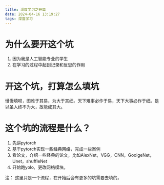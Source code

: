 ```yaml
---
title: 深度学习之开篇
date: 2024-04-16 13:19:27
tags: 深度学习
---
```


# 为什么要开这个坑
1. 因为我是人工智能专业的学生
2. 在学习的过程中起到记录和反思的作用

# 开这个坑，打算怎么填坑
慢慢填呗，图难于其易，为大于其细。天下难事必作于易，天下大事必作于细。是以圣人终不为大，故能成其大。

# 这个坑的流程是什么？
1. 先讲pytorch
2. 基于pytorch实现一些经典网络，完成一些案例
3. 看论文，介绍一些经典的论文，比如AlexNet，VGG，CNN，GoolgeNet，Unet，shuffleNet
4. 开始跑yolo，更改网络模块。

注： 这里只是一个流程，在开始后会有更多的坑需要去填的。